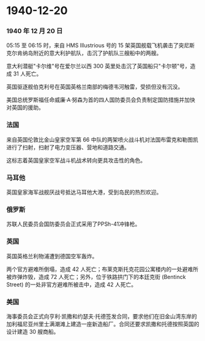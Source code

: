 # 1940-12-20

### 1940 年 12 月 20 日

05:15 至 06:15 时，来自 HMS Illustrious 号的 15
架英国舰载飞机袭击了突尼斯克尔肯纳岛附近的意大利护航队，击沉了护航队三艘船中的两艘。

意大利潜艇"卡尔维"号在爱尔兰以西 300
英里处击沉了英国船只"卡尔顿"号，造成 31 人死亡。

英国驱逐舰伯克利号在英国英格兰南部的梅德韦河触雷，受损但没有沉没。

美国总统罗斯福任命威廉·A·努森为首的四人国防委员会负责制定国防措施并加快对英国的援助。

### 法国

来自英国伦敦比金山皇家空军第 66
中队的两架喷火战斗机对法国布雷克和勒图凯进行了扫射，扫射了电力变压器、营地和道路交通。

这标志着英国皇家空军战斗机战术转向更具攻击性的角色。

### 马耳他

英国皇家海军战舰厌战号抵达马耳他大港，受到岛民的热烈欢迎。

### 俄罗斯

苏联人民委员会国防委员会正式采用了PPSh-41冲锋枪。

### 英国

英国英格兰利物浦遭到德国空军轰炸。

两个官方避难所倒塌，造成 42
人死亡；布莱克斯托克花园公寓楼内的一处避难所被炸弹炸毁，造成 72
人死亡；另外，位于铁路拱门下的本廷克街 (Bentinck Street)
的一处非官方避难所被击中，造成 42 人死亡。

### 美国

海事委员会正式向亨利·凯撒和约瑟夫·托德签发合同，要求他们在旧金山湾东岸的加利福尼亚州里士满潮滩上建造一座新造船厂。合同还要求凯撒和托德按照英国的设计建造
30 艘商船。